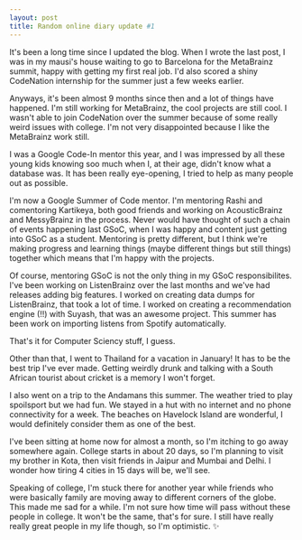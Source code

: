 ```yaml
---
layout: post
title: Random online diary update #1
---
```


It's been a long time since I updated the blog. When I wrote the last post,
I was in my mausi's house waiting to go to Barcelona for the MetaBrainz summit,
happy with getting my first real job. I'd also scored a shiny CodeNation
internship for the summer just a few weeks earlier.

Anyways, it's been almost 9 months since then and a lot of things have
happened. I'm still working for MetaBrainz, the cool projects are still cool.
I wasn't able to join CodeNation over the summer because of some really
weird issues with college. I'm not very disappointed because I like the
MetaBrainz work still.

I was a Google Code-In mentor this year, and I was impressed by all these young
kids knowing soo much when I, at their age, didn't know what a database was. It
has been really eye-opening, I tried to help as many people out as possible.

I'm now a Google Summer of Code mentor. I'm mentoring Rashi and comentoring Kartikeya,
both good friends and working on AcousticBrainz and MessyBrainz in the process.
Never would have thought of such a chain of events happening last GSoC,
when I was happy and content just getting into GSoC as a student.
Mentoring is pretty different, but I think we're making
progress and learning things (maybe different things but still things) together
which means that I'm happy with the projects.

Of course, mentoring GSoC is not the only thing in my GSoC responsibilites. I've
been working on ListenBrainz over the last months and we've had releases adding
big features. I worked on creating data dumps for ListenBrainz, that took a lot of
time. I worked on creating a recommendation engine (!!) with Suyash, that was
an awesome project. This summer has been work on importing listens from Spotify
automatically.

That's it for Computer Sciency stuff, I guess.

Other than that, I went to Thailand for a vacation in January! It has to be the
best trip I've ever made. Getting weirdly drunk and talking with a South African
tourist about cricket is a memory I won't forget.

I also went on a trip to the Andamans this summer. The weather tried to play
spoilsport but we had fun. We stayed in a hut with no internet and no phone
connectivity for a week. The beaches on Havelock Island are wonderful, I
would definitely consider them as one of the best.

I've been sitting at home now for almost a month, so I'm itching to go away
somewhere again. College starts in about 20 days, so I'm planning to visit
my brother in Kota, then visit friends in Jaipur and Mumbai and Delhi. I wonder
how tiring 4 cities in 15 days will be, we'll see.

Speaking of college, I'm stuck there for another year while friends who were
basically family are moving away to different corners of the globe. This made
me sad for a while. I'm not sure how time will pass without these people in college.
It won't be the same, that's for sure. I still have really really great people
in my life though, so I'm optimistic. ✨
